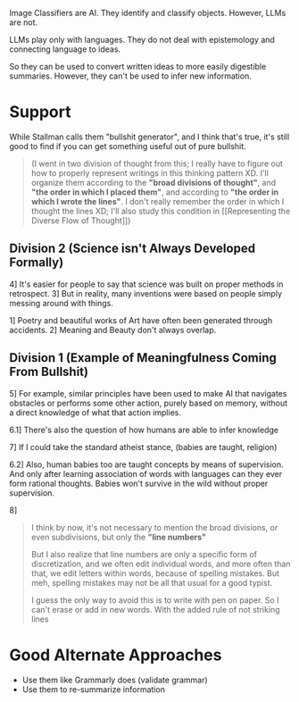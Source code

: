Image Classifiers are AI. They identify and classify objects.
However, LLMs are not.

LLMs play only with languages.
They do not deal with epistemology and connecting language to ideas.

So they can be used to convert written ideas to more easily digestible summaries.
However, they can't be used to infer new information.
# Support
While Stallman calls them "bullshit generator", and I think that's true, it's still good to find if you can get something useful out of pure bullshit.

> (I went in two division of thought from this; I really have to figure out how to properly represent writings in this thinking pattern XD. I'll organize them according to the **"broad divisions of thought"**, and **"the order in which I placed them"**, and according to **"the order in which I wrote the lines"**. I don't really remember the order in which I thought the lines XD; I'll also study this condition in [[Representing the Diverse Flow of Thought]])
## Division 2 (Science isn't Always Developed Formally)
4] It's easier for people to say that science was built on proper methods in retrospect.
3] But in reality, many inventions were based on people simply messing around with things.

1] Poetry and beautiful works of Art have often been generated through accidents.
2] Meaning and Beauty don't always overlap.
## Division 1 (Example of Meaningfulness Coming From Bullshit)
5] For example, similar principles have been used to make AI that navigates obstacles or performs some other action, purely based on memory, without a direct knowledge of what that action implies.

6.1] There's also the question of how humans are able to infer knowledge

7] If I could take the standard atheist stance, (babies are taught, religion)

6.2] Also, human babies too are taught concepts by means of supervision. And only after learning association of words with languages can they ever form rational thoughts. Babies won't survive in the wild without proper supervision.

8] 

> I think by now, it's not necessary to mention the broad divisions, or even subdivisions, but only the **"line numbers"**
> 
> But I also realize that line numbers are only a specific form of discretization, and we often edit individual words, and more often than that, we edit letters within words, because of spelling mistakes. But meh, spelling mistakes may not be all that usual for a good typist.
> 
> I guess the only way to avoid this is to write with pen on paper. So I can't erase or add in new words. With the added rule of not striking lines
# Good Alternate Approaches
- Use them like Grammarly does (validate grammar)
- Use them to re-summarize information